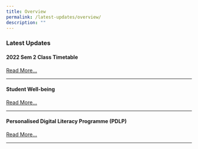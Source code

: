 ```yaml
---
title: Overview
permalink: /latest-updates/overview/
description: ""
---
```



### Latest Updates

#### 2022 Sem 2 Class Timetable

[Read More...](https://staging.d1wp5xkpm2dbnc.amplifyapp.com/latest-updates/2022-sem2-class-timetable/)

* * *

#### Student Well-being

[Read More...](https://staging.d1wp5xkpm2dbnc.amplifyapp.com/co-curriculum/student-well-being/overview/)

* * *

#### Personalised Digital Literacy Programme (PDLP)

[Read More...](https://staging.d1wp5xkpm2dbnc.amplifyapp.com/parents/personalised-digital-literacy/overview/)

* * *